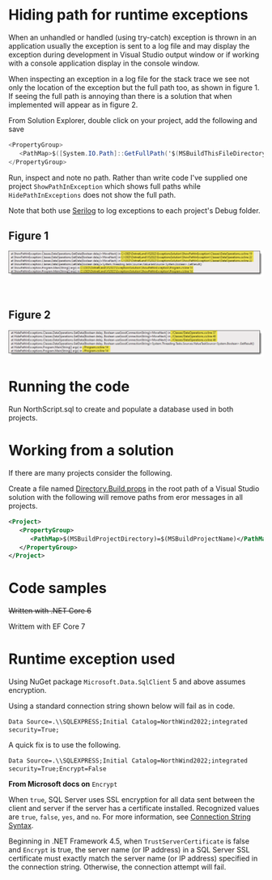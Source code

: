 # Hiding path for runtime exceptions

When an unhandled or handled (using try-catch) exception is thrown in an application usually the exception is sent to a log file and may display the exception during development in Visual Studio output window or if working with a console application display in the console window.

When inspecting an exception in a log file for the stack trace we see not only the location of the exception but the full path too, as shown in figure 1. If seeing the full path is annoying than there is a solution that when implemented will appear as in figure 2.


From Solution Explorer, double click on your project, add the following and save

```csharp
<PropertyGroup>
   <PathMap>$([System.IO.Path]::GetFullPath('$(MSBuildThisFileDirectory)'))=./</PathMap>
</PropertyGroup>
```

Run, inspect and note no path. Rather than write code I've supplied one project `ShowPathInException` which shows full paths while `HidePathInExceptions` does not show the full path.

Note that both use [Serilog](https://serilog.net/) to log exceptions to each project's Debug folder.



## Figure 1

![a](assets/WithPath.png)

</br>

## Figure 2

![b](assets/WithoutPath.png)

# Running the code

Run NorthScript.sql to create and populate a database used in both projects.

# Working from a solution 

If there are many projects consider the following.

Create a file named [Directory.Build.props](https://docs.microsoft.com/en-us/visualstudio/msbuild/customize-your-build?view=vs-2019#directorybuildprops-example) in the root path of a Visual Studio solution with the following will remove paths from eror messages in all projects.

```xml
<Project>
   <PropertyGroup>
      <PathMap>$(MSBuildProjectDirectory)=$(MSBuildProjectName)</PathMap>
   </PropertyGroup>
</Project>
```

# Code samples

~~Written with .NET Core 6~~

Writtem with EF Core 7


# Runtime exception used

Using NuGet package `Microsoft.Data.SqlClient` 5 and above assumes encryption.

Using a standard connection string shown below will fail as in code.

```
Data Source=.\\SQLEXPRESS;Initial Catalog=NorthWind2022;integrated security=True;
```

A quick fix is to use the following.

```
Data Source=.\\SQLEXPRESS;Initial Catalog=NorthWind2022;integrated security=True;Encrypt=False
```

**From Microsoft docs on** `Encrypt`

When `true`, SQL Server uses SSL encryption for all data sent between the client and server if the server has a certificate installed. Recognized values are `true`, `false`, `yes`, and `no`. For more information, see [Connection String Syntax](https://docs.microsoft.com/en-us/dotnet/framework/data/adonet/connection-string-syntax).

Beginning in .NET Framework 4.5, when `TrustServerCertificate` is false and `Encrypt` is true, the server name (or IP address) in a SQL Server SSL certificate must exactly match the server name (or IP address) specified in the connection string. Otherwise, the connection attempt will fail.



